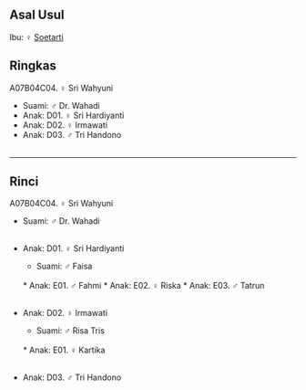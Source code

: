 ## Asal Usul

Ibu: ♀ [Soetarti][up] 

## Ringkas

A07B04C04. ♀ Sri Wahyuni
	<br/>

*	Suami: ♂ Dr. Wahadi
	<br/>
*	Anak: D01. ♀ Sri Hardiyanti
*	Anak: D02. ♀ Irmawati
*	Anak: D03. ♂ Tri Handono
	<br/><br/>

-- -- --

## Rinci

A07B04C04. ♀ Sri Wahyuni
	<br/>

*	Suami: ♂ Dr. Wahadi
	<br/><br/>

*	Anak: D01. ♀ Sri Hardiyanti
	*	Suami: ♂ Faisa
	<br/>
	*	Anak: E01. ♂ Fahmi
	*	Anak: E02. ♀ Riska
	*	Anak: E03. ♂ Tatrun
	<br/><br/>

*	Anak: D02. ♀ Irmawati
	*	Suami: ♂ Risa Tris
	<br/>
	*	Anak: E01. ♀ Kartika
	<br/><br/>

*	Anak: D03. ♂ Tri Handono
	<br/><br/>

[up]: https://github.com/epsi-rns/gitodipuro/blob/master/tree/A07/B04.md

